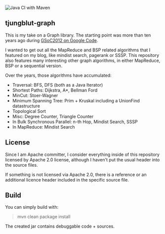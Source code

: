 ![Java CI with Maven](https://github.com/thomasjungblut/tjungblut-graph/workflows/Java%20CI%20with%20Maven/badge.svg?branch=master)

## tjungblut-graph

This is my take on a Graph library. The starting point was more than ten years ago during [GSoC2012 on Google Code](https://code.google.com/p/hama-shortest-paths/). 

I wanted to get out all the MapReduce and BSP related algorithms that I featured on my blog, like mindist search, pagerank or SSSP. 
This repository also features many interesting other graph algorithms, in either MapReduce, BSP or a sequential version.

Over the years, those algorithms have accumulated:
* Traversal: BFS, DFS (both as a Java Iterator)
* Shortest Paths: Dijkstra, A*, Bellman Ford
* MinCut: Stoer-Wagner 
* Minimum Spanning Tree: Prim + Kruskal including a UnionFind datastructure
* Topological Sort
* Misc: Degree Counter, Triangle Counter
* In Bulk Synchronous Parallel: n-th Hop, Mindist Search, SSSP
* In MapReduce: Mindist Search


License
-------

Since I am Apache committer, I consider everything inside of this repository 
licensed by Apache 2.0 license, although I haven't put the usual header into the source files.

If something is not licensed via Apache 2.0, there is a reference or an additional licence header included in the specific source file.


Build
-----

You can simply build with:
 
> mvn clean package install

The created jar contains debuggable code + sources.
